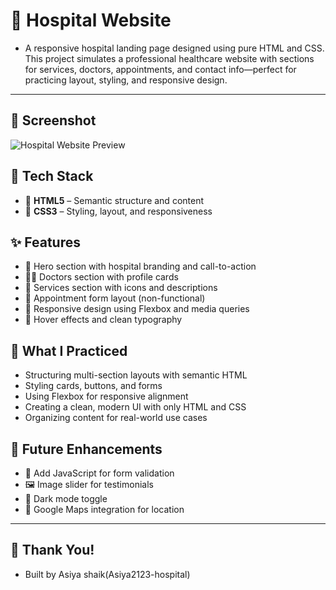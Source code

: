 # 🏥 Hospital Website 

- A responsive hospital landing page designed using pure HTML and CSS. This project simulates a professional healthcare website with sections for services, doctors, appointments, and contact info—perfect for practicing layout, styling, and responsive design.

---

## 📸 Screenshot

![Hospital Website Preview](https://github.com/your-username/hospital-website/blob/main/screenshot.png)

## 🧰 Tech Stack

- 🧱 **HTML5** – Semantic structure and content  
- 🎨 **CSS3** – Styling, layout, and responsiveness  

## ✨ Features

- 🏥 Hero section with hospital branding and call-to-action  
- 👨‍⚕️ Doctors section with profile cards  
- 🧪 Services section with icons and descriptions  
- 📅 Appointment form layout (non-functional)  
- 📱 Responsive design using Flexbox and media queries  
- 🎨 Hover effects and clean typography

## 🎯 What I Practiced

- Structuring multi-section layouts with semantic HTML  
- Styling cards, buttons, and forms  
- Using Flexbox for responsive alignment  
- Creating a clean, modern UI with only HTML and CSS  
- Organizing content for real-world use cases

## 🔮 Future Enhancements

- 🧠 Add JavaScript for form validation  
- 🖼️ Image slider for testimonials  
- 🌙 Dark mode toggle  
- 📍 Google Maps integration for location

---

## 🙌 Thank You!
- Built by Asiya shaik(Asiya2123-hospital)

